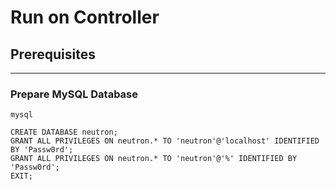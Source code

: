 # Run on Controller
## Prerequisites
---
### Prepare MySQL Database
```shell
mysql
```
```shell
CREATE DATABASE neutron;
GRANT ALL PRIVILEGES ON neutron.* TO 'neutron'@'localhost' IDENTIFIED BY 'Passw0rd';
GRANT ALL PRIVILEGES ON neutron.* TO 'neutron'@'%' IDENTIFIED BY 'Passw0rd';
EXIT;
```
